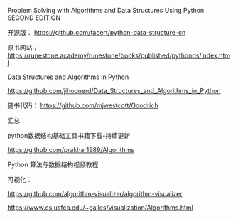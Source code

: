 Problem Solving with Algorithms and Data Structures Using Python SECOND EDITION

开源版： https://github.com/facert/python-data-structure-cn

原书网站； https://runestone.academy/runestone/books/published/pythonds/index.html


Data Structures and Algorithms in Python

https://github.com/jihoonerd/Data_Structures_and_Algorithms_in_Python

随书代码：  https://github.com/mjwestcott/Goodrich


汇总：

python数据结构基础工具书籍下载-持续更新

https://github.com/prakhar1989/Algorithms

Python 算法与数据结构视频教程

可视化：

https://github.com/algorithm-visualizer/algorithm-visualizer

https://www.cs.usfca.edu/~galles/visualization/Algorithms.html

